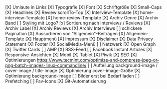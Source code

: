 [X] Umlaute in Links
[X] Typografie
	[X] Font
	[X] Schriftgröße
	[X] Small-Caps
		[X] Headlines
[X] Review scrollTo-Top
[X] Interview-Template
[X] home-interview-Template
[X] home-review-Template
[X] Archiv Genre
[X] Archiv Band
	[ ] Styling mit Logo?
	[x] Sortierung nach Interviews / Reviews
[X] Archiv Label
[X] Archiv Reviews
[X] Archiv Interviews
[ ] schickere Pagination
[X] Aussortieren von "Allgemein"-Beiträgen
	[X] Allgemein-Template
[X] Hauptmenü
[X] Impressum
	[X] Disclaimer
	[X] Data Privacy Statement
[X] Footer
[X] SocialMedia-Menü
[ ] Netzwerk
    [X] Open Graph
    [X] Twitter Cards
    [ ] AMP
	[X] RSS-Feed
    [ ] Facebook Instant Articles
[X] Responsive-Ansichten
	[X] Mobil
	[X] Tablet
[X] Piwik
[X] SEO
[X] Optimierungen https://www.tecmint.com/optimize-and-compress-jpeg-or-png-batch-images-linux-commandline/
	[ ] Aufteilung background-image / cover-image / title-image
	[X] Optimierung cover-image-Größe
	[X] Optimierung background-image
	[ ] Bilder erst bei Bedarf laden
	[ ] Prefetching
[ ] Fav-Icons
[X] Git-Automatisierung
